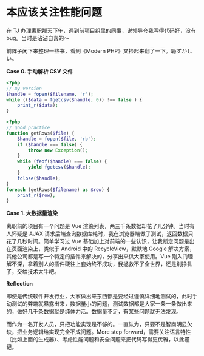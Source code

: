 # 本应该关注性能问题

在 TJ 办理离职那天下午，遇到前项目组里的同事，说领导夸我写得代码好，没有 bug。当时是沾沾自喜的～

前阵子闲下来整理一些书，看到《Modern PHP》又捡起来翻了一下。恥ずかしい。

**Case 0. 手动解析 CSV 文件**

```php
<?php
// my version
$handle = fopen($filename, 'r');
while (($data = fgetcsv($handle, 0)) !== false ) {
    print_r($data);
}
```

```php
<?php
// good practice
function getRows($file) {
    $handle = fopen($file, 'rb');
    if ($handle === false) {
        throw new Exception();
    }
    while (feof($handle) === false) {
        yield fgetcsv($handle);
    }
    fclose($handle);
}
foreach (getRows($filename) as $row) {
    print_r($row);
}
```
**Case 1. 大数据量渲染**

离职前的项目有一个问题是 Vue 渲染列表，两三千条数据却花了几分钟。当时有人怀疑是 AJAX 请求后端查询数据库耗时，我在浏览器端做了测试，返回数据只花了几秒时间。简单学习过 Vue 基础加上对前端的一些认识，让我断定问题是出在页面渲染上，类似于 Android 中的 RecycleView，默默地 Google 解决方案，其他公司都是写一个特定的插件来解决的，分享出来供大家使用。Vue 刚入门理解不深，拿着别人的插件硬往上套始终不成功，我拯救不了全世界，还是别挣扎了，交给技术大牛吧。

**Reflection**

即使是传统软件开发行业，大家做出来东西都是要经过谨慎详细地测试的，此时手动测试的弊端就暴露出来，数据量小的问题，测试数据都是大家一条一条做出来的，做好几千条数据就是纯体力活。数据量不足，有某些问题就无法发现。

而作为一名开发人员，只把功能实现是不够的。一直认为，只要不是智商明显欠缺，把业务逻辑给实现完全不成问题。More step forward，需要关注语言特性（比如上面的生成器）、考虑性能问题和安全问题来把代码写得更优雅，以此谨记。